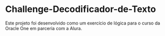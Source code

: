 # Challenge-Decodificador-de-Texto
Este projeto foi desenvolvido como um exercício de lógica para o curso  da Oracle One em parceria com a Alura.
